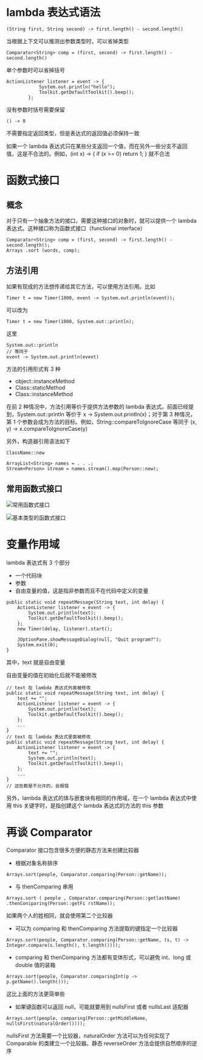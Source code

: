 # lambda 表达式语法

```
(String first, String second) -> first.length() - second.length()
```

当根据上下文可以推测出参数类型时，可以省掉类型

```
Comparator<String> comp = (first, second) -> first.length() - second.length()
```

单个参数时可以省掉括号

```
ActionListener listener = event -> {
            System.out.println("hello");
            Toolkit.getDefaultToolkit().beep();
        };
```

没有参数时括号需要保留

```
() -> 0
```

不需要指定返回类型，但是表达式的返回值必须保持一致

如果一个 lambda 表达式只在某些分支返回一个值，而在另外一些分支不返回值，这是不合法的。例如，(int x) -> { if (x >= 0) return 1; } 就不合法

# 函数式接口

## 概念

对于只有一个抽象方法的接口，需要这种接口的对象时，就可以提供一个 lambda 表达式。这种接口称为函数式接口（functional interface）

```
Comparator<String> comp = (first, second) -> first.length() - second.length();
Arrays .sort (words, comp);
```

## 方法引用

如果有现成的方法想传递给其它方法，可以使用方法引用。比如

```
Timer t = new Timer(1000, event -> System.out.println(event));
```

可以改为

```
Timer t = new Timer(1000, System.out::println);
```

这里

```
System.out::println
// 等同于
event -> System.out.println(event)
```

方法的引用形式有 3 种

- object::instanceMethod
- Class::staticMethod
- Class::instanceMethod

在前 2 种情况中，方法引用等价于提供方法参数的 lambda 表达式。前面已经提到，System.out::println 等价于 x -> System.out.println(x)；对于第 3 种情况，第 1 个参数会成为方法的目标。例如，String::compareToIgnoreCase 等同于 (x, y) -> x.compareToIgnoreCase(y)

另外，构造器引用语法如下

```
ClassName::new
```

```
ArrayList<String> names = . . .;
Stream<Person> stream = names.stream().map(Person::new);
```

## 常用函数式接口

![常用函数式接口](http://mweb.kevinbai.com/images/16034124708143.jpg)

![基本类型的函数式接口](http://mweb.kevinbai.com/images/16034125175433.jpg)


# 变量作用域

lambda 表达式有 3 个部分

- 一个代码块
- 参数
- 自由变量的值，这是指非参数而且不在代码中定义的变量

```
public static void repeatMessage(String text, int delay) {
    ActionListener listener = event -> {
        System.out.println(text);
        Toolkit.getDefaultToolkit().beep();
    };
    new Timer(delay, listener).start();

    JOptionPane.showMessageDialog(null, "Quit program?");
    System.exit(0);
}
```

其中，text 就是自由变量

自由变量的值在初始化后就不能被修改

```
// text 在 lambda 表达式外面被修改
public static void repeatMessage(String text, int delay) {
    text += "";
    ActionListener listener = event -> {
        System.out.println(text);
        Toolkit.getDefaultToolkit().beep();
    };
    ...
}
// text 在 lambda 表达式里面被修改
public static void repeatMessage(String text, int delay) {
    ActionListener listener = event -> {
        text += "";
        System.out.println(text);
        Toolkit.getDefaultToolkit().beep();
    };
    ...
}
// 这些都是不允许的，会报错
```

另外，lambda 表达式的体与嵌套块有相同的作用域，在一个 lambda 表达式中使用 this 关键字时，是指创建这个 lambda 表达式的方法的 this 参数

# 再谈 Comparator

Comparator 接口包含很多方便的静态方法来创建比较器

- 根据对象名称排序

```
Arrays.sort(people, Comparator.comparing(Person::getName));
```

- 与 thenComparing 串用

```
Arrays.sort ( people , Comparator.comparing(Person::getlastName) .thenConiparing(Person::getFi rstName));
```

如果两个人的姓相同，就会使用第二个比较器

- 可以为 comparing 和 thenComparing 方法提取的键指定一个比较器

```
Arrays.sort(people, Comparator.comparing(Person::getName, (s, t) -> Integer.compare(s.length(), t.length())));
```

- comparing 和 thenComparing 方法都有变体形式，可以避免 int、long 或 double 值的装箱

```
Arrays.sort(people, Comparator.comparingInt(p -> p.getName().length()));
```

这比上面的方法更简单些

- 如果键函数可以返回 null，可能就要用到 nullsFirst 或者 nullsLast 适配器

```
Arrays.sort(people, comparing(Person::getMiddleName, nullsFirst(naturalOrder())));
```

nullsFirst 方法需要一个比较器，naturalOrder 方法可以为任何实现了 Comparable 的类建立一个比较器。静态 reverseOrder 方法会提供自然顺序的逆序
